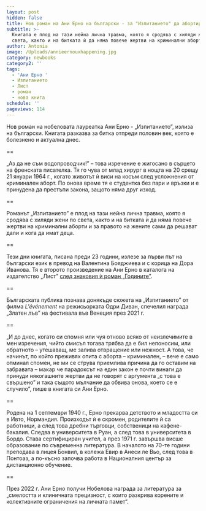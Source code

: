 ```yaml
---
layout: post
hidden: false
title: Нов роман на Ани Ерно на български - за "Изпитанието" да абортираш
subtitle: >-
  Книгата е плод на тази нейна лична травма, която я сродява с хиляди жени по
  света, както и на битката ѝ да няма повече жертви на криминални аборти
author: Antonia
image: /Uploads/annieernouxhappening.jpg
category: newbooks
category2: ''
tags:
  - 'Ани Ерно '
  - Изпитанието
  - Лист
  - роман
  - нова книга
schedule: ''
pageviews: 114
---
```

Нов роман на нобеловата лауреатка Ани Ерно - „Изпитанието”, излиза на български. Книгата разказва за битка отпреди половин век, която е болезнено и актуална днес.

\==

„Аз да не съм водопроводчик!” – това изречение е жигосано в сърцето на френската писателка. Тя го чува от млад хирург в нощта на 20 срещу 21 януари 1964 г., когато животът ѝ виси на косъм след усложнения от криминален аборт. По онова време тя е студентка без пари и връзки и е принудена да престъпи закона, защото няма друг изход. 

\==

Романът „Изпитанието” е плод на тази нейна лична травма, която я сродява с хиляди жени по света, както и на битката ѝ да няма повече жертви на криминални аборти и за правото на жените сами да решават дали и кога да имат деца. 

\==

Тези дни книгата, писана преди 23 години, излезе за първи път на български език в превод на Валентина Бояджиева и с корица на Дора Иванова. Тя е второто произведение на Ани Ерно в каталога на издателство „Лист” [след знаковия ѝ роман „Годините”](https://literaturnirazgovori.com/newbooks/2022/11/25/10-43-%D1%87%D0%B5%D1%82%D0%B5%D0%BC-%D0%BD%D0%B0-%D0%B1%D1%8A%D0%BB%D0%B3%D0%B0%D1%80%D1%81%D0%BA%D0%B8-%D0%B3%D0%BE%D0%B4%D0%B8%D0%BD%D0%B8%D1%82%D0%B5-%D1%80%D0%BE%D0%BC%D0%B0%D0%BD%D1%8A%D1%82-%D0%B8%D0%B7%D1%81%D1%82%D1%80%D0%B5%D0%BB%D1%8F%D0%BB-%D0%B0%D0%BD%D0%B8-%D0%B5%D1%80%D0%BD%D0%BE-%D0%B4%D0%BE-%D0%BD%D0%BE%D0%B1%D0%B5%D0%BB%D0%BE%D0%B2%D0%B0-%D0%BD%D0%B0%D0%B3%D1%80%D0%B0%D0%B4%D0%B0.html).

\==

Българската публика познава донякъде сюжета на „Изпитанието” от филма *L'événement* на режисьорката Одри Диван, спечелил награда „Златен лъв” на фестивала във Венеция през 2021 г.

\==

„И до днес, когато си спомня или чуя отново всяко от неизлечимите в мен изречения, чийто смисъл тогава трябва да е бил непоносим, или обратното – утешаващ, ме залива отвращение или нежност. А това, че начинът, по който преживях опита с аборта – криминален, – вече е само отминал спомен, не ми се струва приемлива причина да го оставим на забравата – макар че парадоксът на един закон е почти винаги да принуди някогашните жертви да не говорят с аргумента „с това е свършено” и така същото мълчание да обвива онова, което се е случило”, пише в книгата си Ани Ерно.

\==

Родена на 1 септември 1940 г., Ерно прекарва детството и младостта си в Ивто, Нормандия. Произходът ѝ е скромен, родителите ѝ са работници, а след това дребни търговци, собственици на кафене-бакалия. Следва в университета в Руан, а след това в университета в Бордо. Става сертифициран учител, а през 1971 г. завършва висше образование по съвременна литература. В началото на 70-те години преподава в лицея Бонвил, в колежа Евир в Анеси ле Вьо, след това в Понтоаз, а по-късно започва работа в Националния център за дистанционно обучение.

\==

През 2022 г. Ани Ерно получи Нобелова награда за литература за „смелостта и клиничната прецизност, с които разкрива корените и колективните ограничения на личната памет“.